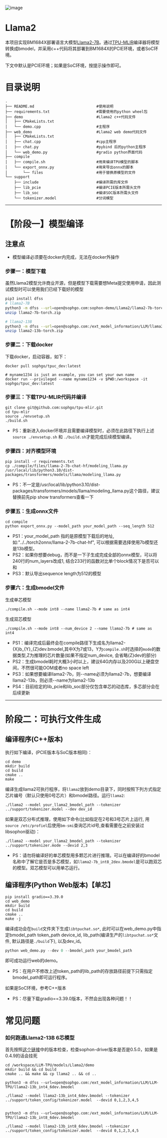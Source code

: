 ![image](./assets/sophgo_chip.png)

# Llama2

本项目实现BM1684X部署语言大模型[Llama2-7B](https://huggingface.co/meta-llama/Llama-2-7b-chat-hf)。通过[TPU-MLIR](https://github.com/sophgo/tpu-mlir)编译器将模型转换成bmodel，并采用c++代码将其部署到BM1684X的PCIE环境，或者SoC环境。

下文中默认是PCIE环境；如果是SoC环境，按提示操作即可。

# 目录说明
```
.
├── README.md                            #使用说明
├── requirements.txt                     #需要使用的python wheel包
├── demo                                 #Llama2 c++代码文件
│   ├── CMakeLists.txt
│   └── demo.cpp                         #主程序
├── web_demo                             #Llama2 web demo代码文件
│   ├── CMakeLists.txt
│   ├── chat.cpp                         #cpp主程序
│   ├── chat.py                          #pybind 后的python主程序
│   └── web_demo.py                      #gradio python界面代码
├── compile
│   ├── compile.sh                       #用来编译TPU模型的脚本
│   └── export_onnx.py                   #用来导出onnx的脚本
│       └── files                        #用于替换原模型的文件
└── support
    ├── include                          #编译所需的库文件
    ├── lib_pcie                         #编译PCIE版本所需头文件
    ├── lib_soc                          #编译SOC版本所需头文件
    └── tokenizer.model                  #分词模型
```
----------------------------

# 【阶段一】模型编译

## 注意点
* 模型编译必须要在docker内完成，无法在docker外操作

### 步骤一：模型下载
虽然Llama2模型允许商业开源，但是模型下载需要想Meta提交使用申请，因此测试模型时可以使用我们已经下载好的模型
```bash
pip3 install dfss
# llama2-7B
python3 -m dfss --url=open@sophgo.com:sophon-demo/Llama2/llama2-7b-torch.zip
unzip llama2-7b-torch.zip

# llama2-13B
python3 -m dfss --url=open@sophgo.com:/ext_model_information/LLM/llama2-13b-torch.zip
unzip llama2-13b-torch.zip
```

### 步骤二：下载docker

下载docker，启动容器，如下：

``` shell
docker pull sophgo/tpuc_dev:latest

# myname1234 is just an example, you can set your own name
docker run --privileged --name myname1234 -v $PWD:/workspace -it sophgo/tpuc_dev:latest
```

### 步骤三：下载TPU-MLIR代码并编译

``` shell
git clone git@github.com:sophgo/tpu-mlir.git
cd tpu-mlir
source ./envsetup.sh
./build.sh
```
* PS：重新进入docker环境并且需要编译模型时，必须在此路径下执行上述`source ./envsetup.sh` 和 `./build.sh`才能完成后续模型编译。

### 步骤四：对齐模型环境

``` shell
pip install -r requirements.txt
cp ./compile/files/llama-2-7b-chat-hf/modeling_llama.py /usr/local/lib/python3.10/dist-packages/transformers/models/llama/modeling_llama.py
```

* PS：不一定是/usr/local/lib/python3.10/dist-packages/transformers/models/llama/modeling_llama.py这个路径，建议替换前先pip show transformers查看一下

### 步骤五：生成onnx文件

``` shell
cd compile
python export_onnx.py --model_path your_model_path --seq_length 512
```

* PS1：your_model_path 指的是原模型下载后的地址, 如:"../../torch2onnx/llama-2-7b-chat-hf", 可以根据需要选择使用7b模型还是13b模型。
* PS2：如果你想要debug，而不是一下子生成完成全部的onnx模型，可以将240行的num_layers改成1, 结合233行的函数对比单个block情况下是否可以和
* PS3：默认导出sequence length为512的模型

### 步骤六：生成bmodel文件

生成单芯模型

``` shell
./compile.sh --mode int8 --name llama2-7b # same as int4
```

生成双芯模型

``` shell
./compile.sh --mode int8 --num_device 2 --name llama2-7b # same as int4
```

* PS1：编译完成后最终会在compile路径下生成名为llama2-{X}b_{Y}_{Z}dev.bmodel,其中X为7或13，Y为`compile.sh`时选择的`mode`的数据类型,Z为推理的芯片数量(如果不指定num_device, 会省略{Z}dev的部分)
* PS2：生成bmodel耗时大概3小时以上，建议64G内存以及200G以上硬盘空间，不然很可能OOM或者no space left
* PS3：如果想要编译llama2-7b，则--name必须为llama2-7b，想要编译llama2-13b，则必须--name为llama2-13b
* PS4：目前给定的lib_pcie和lib_soc部分仅包含单芯的动态库，多芯部分会在后续更新

----------------------------

# 阶段二：可执行文件生成

## 编译程序(C++版本)

执行如下编译，(PCIE版本与SoC版本相同)：

```shell
cd demo
mkdir build
cd build
cmake ..
make
```

编译生成llama2可执行程序，将`llama2`放到demo目录下，同时按照下列方式指定芯片编号（默认只使用0号芯片）和bmodel路径。运行`llama2`:
```shell
./llama2 --model your_llama2_bmodel_path --tokenizer ../support/tokenizer.model --dev dev_id
```

如果是双芯分布式推理，使用如下命令(比如指定在2号和3号芯片上运行, 用`source /etc/profiel`后使用`bm-smi`查询芯片id号,查看需要在之前安装过libsophon驱动)：
```shell
./llama2 --model your_llama2_bmodel_path --tokenizer ../support/tokenizer.mode --devid 2,3
```
* PS：请勿将编译好的单芯模型用多颗芯片进行推理。可以在编译好的bmodel名称中了解它是否是多芯模型，如`llama2-7b_int8_2dev.bmodel`是可以跑双芯的模型。双芯模型可以用单芯运行。

## 编译程序(Python Web版本)【单芯】

```shell
pip install gradio==3.39.0
cd web_demo
mkdir build
cd build
cmake ..
make -j
```

编译成功会在`build`文件夹下生成`libtpuchat.so*`, 此时可以在web_demo.py中指定bmodel\_path token\_path device\_id, lib_path(编译生产的`libtpuchat.so*`文件, 默认路径是`./build`下), 以及dev_id。
```python
python web_demo.py --dev 0 --bmodel_path your_bmodel_path
```
即可成功运行web的demo。
* PS：在用户不修改上述token\_path的lib\_path的存放路径前提下只需指定bmodel\_path即可运行程序。

如果是SoC环境，参考C++版本

* PS：尽量下载gradio==3.39.0版本，不然会出现各种问题！！

# 常见问题

### 如何跑通Llama2-13B 6芯模型

首先按照[这个链接](https://github.com/sophgo/LLM-TPU/tree/main)中的版本检查，检查sophon-driver版本是否是0.5.0，如果是0.4.9的话会挂死

```shell
cd /workspace/LLM-TPU/models/Llama2/demo
mkdir build && cd build
cmake .. && make && cp llama2 .. && cd ..

python3 -m dfss --url=open@sophgo.com:/ext_model_information/LLM/LLM-TPU/llama2-13b_int4_6dev.bmodel

./llama2 --model llama2-13b_int4_6dev.bmodel --tokenizer ../support/token_config/tokenizer.model  --devid 0,1,2,3,4,5


python3 -m dfss --url=open@sophgo.com:/ext_model_information/LLM/LLM-TPU/llama2-13b_int8_6dev.bmodel

./llama2 --model llama2-13b_int8_6dev.bmodel --tokenizer ../support/token_config/tokenizer.model  --devid 0,1,2,3,4,5
```


